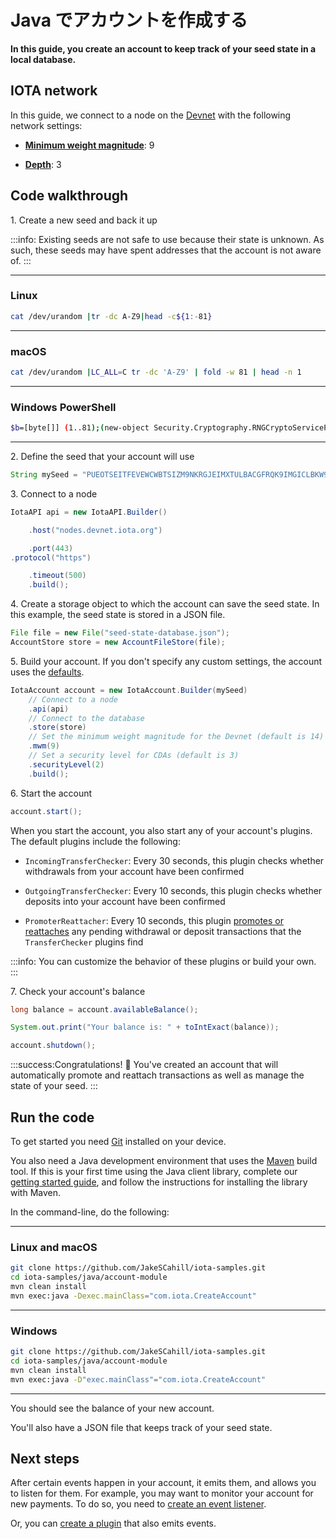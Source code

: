 # Java でアカウントを作成する
<!-- # Create an account -->

**In this guide, you create an account to keep track of your seed state in a local database.**

## IOTA network

In this guide, we connect to a node on the [Devnet](root://getting-started/0.1/network/iota-networks.md#devnet) with the following network settings:

- **[Minimum weight magnitude](root://getting-started/0.1/network/minimum-weight-magnitude.md)**: 9

- **[Depth](root://getting-started/0.1/transactions/depth.md)**: 3

## Code walkthrough

1\. Create a new seed and back it up

:::info:
Existing seeds are not safe to use because their state is unknown. As such, these seeds may have spent addresses that the account is not aware of.
:::

--------------------
### Linux
```bash
cat /dev/urandom |tr -dc A-Z9|head -c${1:-81}
```
---
### macOS
```bash
cat /dev/urandom |LC_ALL=C tr -dc 'A-Z9' | fold -w 81 | head -n 1
```
---
### Windows PowerShell
```bash
$b=[byte[]] (1..81);(new-object Security.Cryptography.RNGCryptoServiceProvider).GetBytes($b);-join($b|%{[char[]] (65..90+57..57)[$_%27]})
```
--------------------

2\. Define the seed that your account will use

```java
String mySeed = "PUEOTSEITFEVEWCWBTSIZM9NKRGJEIMXTULBACGFRQK9IMGICLBKW9TTEVSDQMGWKBXPVCBMMCXWMNPDX";
```

3\. Connect to a node

```java
IotaAPI api = new IotaAPI.Builder()

    .host("nodes.devnet.iota.org")

    .port(443)
.protocol("https")

    .timeout(500)
    .build();
```

4\. Create a storage object to which the account can save the seed state. In this example, the seed state is stored in a JSON file.

```java
File file = new File("seed-state-database.json");
AccountStore store = new AccountFileStore(file);
```

5\. Build your account. If you don't specify any custom settings, the account uses the [defaults](https://github.com/iotaledger/iota-java/blob/dev/jota/src/main/java/org/iota/jota/config/types/IotaDefaultConfig.java).

```java
IotaAccount account = new IotaAccount.Builder(mySeed)
    // Connect to a node
    .api(api)
    // Connect to the database
    .store(store)
    // Set the minimum weight magnitude for the Devnet (default is 14)
    .mwm(9)
    // Set a security level for CDAs (default is 3)
    .securityLevel(2)
    .build();
```

6\. Start the account

```java
account.start();
```

When you start the account, you also start any of your account's plugins. The default plugins include the following:

- `IncomingTransferChecker`: Every 30 seconds, this plugin checks whether withdrawals from your account have been confirmed

- `OutgoingTransferChecker`: Every 10 seconds, this plugin checks whether deposits into your account have been confirmed

- `PromoterReattacher`: Every 10 seconds, this plugin [promotes or reattaches](root://getting-started/0.1/transactions/reattach-rebroadcast-promote.md) any pending withdrawal or deposit transactions that the `TransferChecker` plugins find

:::info:
You can customize the behavior of these plugins or build your own.
:::

7\. Check your account's balance

```java
long balance = account.availableBalance();

System.out.print("Your balance is: " + toIntExact(balance));

account.shutdown();
```

:::success:Congratulations! :tada:
You've created an account that will automatically promote and reattach transactions as well as manage the state of your seed.
:::

## Run the code

To get started you need [Git](https://git-scm.com/book/en/v2/Getting-Started-Installing-Git) installed on your device.

You also need a Java development environment that uses the [Maven](https://maven.apache.org/download.cgi) build tool. If this is your first time using the Java client library, complete our [getting started guide](../../getting-started/java-quickstart.md), and follow the instructions for installing the library with Maven.

In the command-line, do the following:

--------------------
### Linux and macOS
```bash
git clone https://github.com/JakeSCahill/iota-samples.git
cd iota-samples/java/account-module
mvn clean install
mvn exec:java -Dexec.mainClass="com.iota.CreateAccount"
```
---
### Windows
```bash
git clone https://github.com/JakeSCahill/iota-samples.git
cd iota-samples/java/account-module
mvn clean install
mvn exec:java -D"exec.mainClass"="com.iota.CreateAccount"
```
--------------------

You should see the balance of your new account.

You'll also have a JSON file that keeps track of your seed state.

## Next steps

After certain events happen in your account, it emits them, and allows you to listen for them. For example, you may want to monitor your account for new payments. To do so, you need to [create an event listener](../java/listen-to-events.md).

Or, you can [create a plugin](../java/create-plugin.md) that also emits events.
